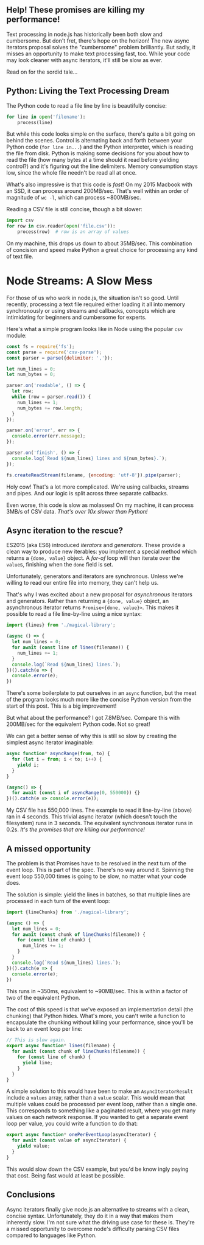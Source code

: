 ## Help! These promises are killing my performance!

Text processing in node.js has historically been both slow and cumbersome. But don't fret, there's hope on the horizon! The new async iterators proposal solves the "cumbersome" problem brilliantly. But sadly, it misses an opportunity to make text processing fast, too. While your code may look cleaner with async iterators, it'll still be slow as ever.

Read on for the sordid tale...

## Python: Living the Text Processing Dream

The Python code to read a file line by line is beautifully concise:

```python
for line in open('filename'):
    process(line)
```

But while this code looks simple on the surface, there's quite a bit going on behind the scenes. Control is alternating back and forth between your Python code (`for line in...`) and the Python interpreter, which is reading the file from disk. Python is making some decisions for you about how to read the file (how many bytes at a time should it read before yielding control?) and it's figuring out the line delimiters. Memory consumption stays low, since the whole file needn't be read all at once.

What's also impressive is that this code is _fast_! On my 2015 Macbook with an SSD, it can process around 200MB/sec. That's well within an order of magnitude of `wc -l`, which can process ~800MB/sec.

Reading a CSV file is still concise, though a bit slower:

```python
import csv
for row in csv.reader(open('file.csv')):
    process(row)  # row is an array of values
```

On my machine, this drops us down to about 35MB/sec. This combination of concision and speed make Python a great choice for processing any kind of text file.

# Node Streams: A Slow Mess

For those of us who work in node.js, the situation isn't so good. Until recently, processing a text file required either loading it all into memory synchronously or using streams and callbacks, concepts which are intimidating for beginners and cumbersome for experts.

Here's what a simple program looks like in Node using the popular `csv` module:

```js
const fs = require('fs');
const parse = require('csv-parse');
const parser = parse({delimiter: ','});

let num_lines = 0;
let num_bytes = 0;

parser.on('readable', () => {
  let row;
  while (row = parser.read()) {
    num_lines += 1;
    num_bytes += row.length;
  }
});

parser.on('error', err => {
  console.error(err.message);
});

parser.on('finish', () => {
  console.log(`Read ${num_lines} lines and ${num_bytes}.`);
});

fs.createReadStream(filename, {encoding: 'utf-8'}).pipe(parser);
```

Holy cow! That's a lot more complicated. We're using callbacks, streams and pipes. And our logic is split across three separate callbacks.

Even worse, this code is slow as molasses! On my machine, it can process 3MB/s of CSV data. _That's over 10x slower than Python!_

## Async iteration to the rescue?

ES2015 (aka ES6) introduced _iterators_ and _generators_. These provide a clean way to produce new iterables: you implement a special method which returns a `{done, value}` object. A _for-of_ loop will then iterate over the `value`s, finishing when the `done` field is set.

Unfortunately, generators and iterators are synchronous. Unless we're willing to read our entire file into memory, they can't help us.

That's why I was excited about a new proposal for _asynchronous_ iterators and generators. Rather than returning a `{done, value}` object, an asynchronous iterator returns `Promise<{done, value}>`. This makes it possible to read a file line-by-line using a nice syntax:

```js
import {lines} from './magical-library';

(async () => {
  let num_lines = 0;
  for await (const line of lines(filename)) {
    num_lines += 1;
  }
  console.log(`Read ${num_lines} lines.`);
})().catch(e => {
  console.error(e);
})
```

There's some boilerplate to put ourselves in an `async` function, but the meat of the program looks much more like the concise Python version from the start of this post. This is a big improvement!

But what about the performance? I got 7.8MB/sec. Compare this with 200MB/sec for the equivalent Python code. Not so great!

We can get a better sense of why this is still so slow by creating the simplest async iterator imaginable:

```js
async function* asyncRange(from, to) {
  for (let i = from; i < to; i++) {
    yield i;
  }
}

(async() => {
  for await (const i of asyncRange(0, 550000)) {}
})().catch(e => console.error(e));
```

My CSV file has 550,000 lines. The example to read it line-by-line (above) ran in 4 seconds. This trivial async iterator (which doesn't touch the filesystem) runs in 3 seconds. The equivalent synchronous iterator runs in 0.2s. _It's the promises that are killing our performance!_

## A missed opportunity

The problem is that Promises have to be resolved in the next turn of the event loop. This is part of the spec. There's no way around it. Spinning the event loop 550,000 times is going to be slow, no matter what your code does.

The solution is simple: yield the lines in batches, so that multiple lines are processed in each turn of the event loop:

```js
import {lineChunks} from './magical-library';

(async () => {
  let num_lines = 0;
  for await (const chunk of lineChunks(filename)) {
    for (const line of chunk) {
      num_lines += 1;
    }
  }
  console.log(`Read ${num_lines} lines.`);
})().catch(e => {
  console.error(e);
})
```

This runs in ~350ms, equivalent to ~90MB/sec. This is within a factor of two of the equivalent Python.

The cost of this speed is that we've exposed an implementation detail (the chunking) that Python hides. What's more, you can't write a function to encapsulate the chunking without killing your performance, since you'll be back to an event loop per line:

```js
// This is slow again.
export async function* lines(filename) {
  for await (const chunk of lineChunks(filename)) {
    for (const line of chunk) {
      yield line;
    }
  }
}
```

A simple solution to this would have been to make an `AsyncIteratorResult` include a `values` array, rather than a `value` scalar. This would mean that multiple values could be processed per event loop, rather than a single one. This corresponds to something like a paginated result, where you get many values on each network response. If you wanted to get a separate event loop per value, you could write a function to do that:

```js
export async function* onePerEventLoop(asyncIterator) {
  for await (const value of asyncIterator) {
    yield value;
  }
}
```

This would slow down the CSV example, but you'd be know ingly paying that cost. Being fast would at least be possible.

## Conclusions

Async iterators finally give node.js an alternative to streams with a clean, concise syntax. Unfortunately, they do it in a way that makes them inherently slow. I'm not sure what the driving use case for these is. They're a missed opportunity to overcome node's difficulty parsing CSV files compared to languages like Python.
